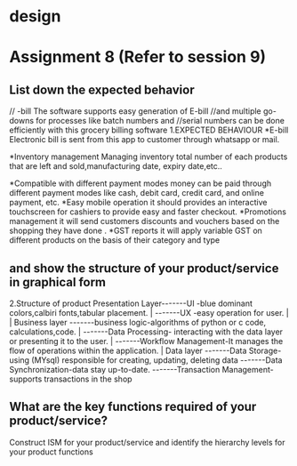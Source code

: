 # design

# Assignment 8 (Refer to session 9)
## List down the expected behavior 
// -bill The software supports easy generation of E-bill 
//and multiple go-downs for processes like batch numbers and
//serial numbers can be done efficiently with this grocery billing software
1.EXPECTED BEHAVIOUR 
*E-bill
 Electronic bill is sent from this app to customer through whatsapp or mail.

*Inventory management
Managing inventory total number of each products that are left and sold,manufacturing date, expiry date,etc..

*Compatible with different payment modes
money can be paid through different payment modes like cash, debit card, credit card, and online payment, etc.
*Easy mobile operation
it should provides an interactive touchscreen for cashiers to provide easy and faster checkout.
*Promotions management
it will send customers discounts and vouchers based on the shopping they have done .
*GST reports
it will apply variable GST on different products on the basis of their category and type
## and show the structure of your product/service in graphical form
2.Structure of product 
Presentation Layer-------UI -blue dominant colors,calbiri fonts,tabular placement.
     |             -------UX -easy operation for user.
     |
     |
Business layer  -------business logic-algorithms of python or c code, calculations,code.
     |           -------Data Processing- interacting with the data layer or presenting it to the user.
     |          -------Workflow Management-It manages the flow of operations within the application.
     |
Data layer    -------Data Storage-using (MYsql) responsible for creating, updating, deleting data 
              -------Data Synchronization-data stay up-to-date.
              -------Transaction Management-supports transactions in the shop
## What are the key functions required of your product/service?


Construct ISM for your product/service and identify the hierarchy levels for your product functions
